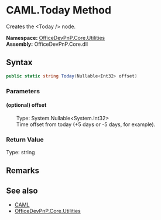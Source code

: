 # CAML.Today Method  
 Creates the &lt;Today /&gt; node.   

**Namespace:** [OfficeDevPnP.Core.Utilities](OfficeDevPnP.Core.Utilities.md)  
**Assembly:** OfficeDevPnP.Core.dll  
## Syntax
```C#
public static string Today(Nullable<Int32> offset)
```
### Parameters
#### (optional) offset  
&emsp;&emsp;Type: System.Nullable&lt;System.Int32&gt;  
&emsp;&emsp;Time offset from today (+5 days or -5 days, for example).  

  

### Return Value
Type: string  
  


## Remarks
  
## See also
- [CAML](OfficeDevPnP.Core.Utilities.CAML.md) 
- [OfficeDevPnP.Core.Utilities](OfficeDevPnP.Core.Utilities.md) 
